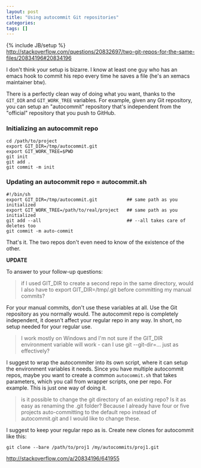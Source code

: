 ```yaml
---
layout: post
title: "Using autocommit Git repositories"
categories:
tags: []
---
```

{% include JB/setup %}
http://stackoverflow.com/questions/20832697/two-git-repos-for-the-same-files/20834196#20834196

I don't think your setup is bizarre. I know at least one guy who has an emacs hook to commit his repo every time he saves a file (he's an xemacs maintainer btw).

There is a perfectly clean way of doing what you want, thanks to the `GIT_DIR` and `GIT_WORK_TREE` variables. For example, given any Git repository, you can setup an "autocommit" repository that's independent from the "official" repository that you push to GitHub.

### Initializing an autocommit repo

    cd /path/to/project
    export GIT_DIR=/tmp/autocommit.git
    export GIT_WORK_TREE=$PWD
    git init
    git add .
    git commit -m init

### Updating an autocommit repo = autocommit.sh

    #!/bin/sh
    export GIT_DIR=/tmp/autocommit.git           ## same path as you initialized
    export GIT_WORK_TREE=/path/to/real/project   ## same path as you initialized
    git add --all                                ## --all takes care of deletes too
    git commit -m auto-commit

That's it. The two repos don't even need to know of the existence of the other.

**UPDATE**

To answer to your follow-up questions:

> if I used GIT_DIR to create a second repo in the same directory, would I also have to export GIT_DIR=/tmp/.git before committing my manual commits? 

For your manual commits, don't use these variables at all. Use the Git repository as you normally would. The autocommit repo is completely independent, it doesn't affect your regular repo in any way. In short, no setup needed for your regular use.

> I work mostly on Windows and I'm not sure if the GIT_DIR environment variable will work - can I use git --git-dir=... <command> just as effectively?

I suggest to wrap the autocommiter into its own script, where it can setup the environment variables it needs. Since you have multiple autocommit repos, maybe you want to create a common `autocommit.sh` that takes parameters, which you call from wrapper scripts, one per repo. For example. This is just one way of doing it.
 		
> is it possible to change the git directory of an existing repo? Is it as easy as renaming the .git folder? Because I already have four or five projects auto-committing to the default repo instead of autocommit.git and I would like to change these.

I suggest to keep your regular repo as is. Create new clones for autocommit like this:

    git clone --bare /path/to/proj1 /my/autocommits/proj1.git

http://stackoverflow.com/a/20834196/641955
